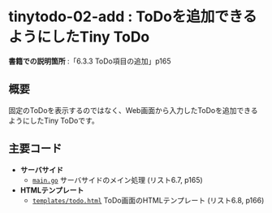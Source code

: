 # tinytodo-02-add : ToDoを追加できるようにしたTiny ToDo

**書籍での説明箇所** :「6.3.3 ToDo項目の追加」p165

## 概要

固定のToDoを表示するのではなく、Web画面から入力したToDoを追加できるようにしたTiny ToDoです。

## 主要コード

- **サーバサイド**
  - [`main.go`](./main.go) サーバサイドのメイン処理 (リスト6.7, p165)
- **HTMLテンプレート**
  - [`templates/todo.html`](./templates/todo.html) ToDo画面のHTMLテンプレート (リスト6.8, p166)

